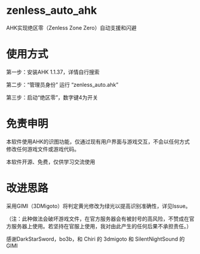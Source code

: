 # zenless_auto_ahk
AHK实现绝区零（Zenless Zone Zero）自动支援和闪避
# 使用方式
第一步：安装AHK 1.1.37，详情自行搜索

第二步：“管理员身份” 运行 “zenless_auto.ahk”

第三步：启动“绝区零”，数字键4为开关
# 免责申明
本软件使用AHK的识图功能，仅通过现有用户界面与游戏交互，不会以任何方式修改任何游戏文件或游戏代码。

本软件开源、免费，仅供学习交流使用

# 改进思路
采用GIMI（3DMigoto）将判定黄光修改为绿光以提高识别准确性，详见Issue。

（注：此种做法会破坏游戏文件，在官方服务器会有被封号的高风险，不赞成在官方服务器上使用。若坚持在官服上使用，我对由此产生的任何后果不承担责任。）

感谢DarkStarSword，bo3b，和 Chiri 的 3dmigoto 和 SilentNightSound 的 GIMI

